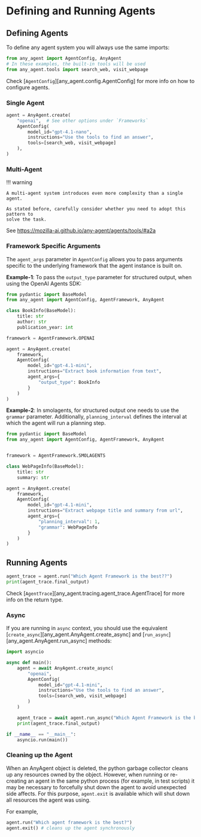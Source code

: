 # Defining and Running Agents

## Defining Agents

To define any agent system you will always use the same imports:

```python
from any_agent import AgentConfig, AnyAgent
# In these examples, the built-in tools will be used
from any_agent.tools import search_web, visit_webpage
```

Check [`AgentConfig`][any_agent.config.AgentConfig] for more info on how to configure agents.

### Single Agent

```python
agent = AnyAgent.create(
    "openai",  # See other options under `Frameworks`
    AgentConfig(
        model_id="gpt-4.1-nano",
        instructions="Use the tools to find an answer",
        tools=[search_web, visit_webpage]
    ),
)
```

### Multi-Agent

!!! warning

    A multi-agent system introduces even more complexity than a single agent.

    As stated before, carefully consider whether you need to adopt this pattern to
    solve the task.

See https://mozilla-ai.github.io/any-agent/agents/tools/#a2a

### Framework Specific Arguments

The `agent_args` parameter in `AgentConfig` allows you to pass arguments specific to the underlying framework that the agent instance is built on.

**Example-1**: To pass the `output_type` parameter for structured output, when using the OpenAI Agents SDK:

```python
from pydantic import BaseModel
from any_agent import AgentConfig, AgentFramework, AnyAgent

class BookInfo(BaseModel):
    title: str
    author: str
    publication_year: int

framework = AgentFramework.OPENAI

agent = AnyAgent.create(
    framework,
    AgentConfig(
        model_id="gpt-4.1-mini",
        instructions="Extract book information from text",
        agent_args={
            "output_type": BookInfo
        }
    )
)
```

**Example-2**: In smolagents, for structured output one needs to use the `grammar` parameter. Additionally, `planning_interval` defines the interval at which the agent will run a planning step.

```python
from pydantic import BaseModel
from any_agent import AgentConfig, AgentFramework, AnyAgent


framework = AgentFramework.SMOLAGENTS

class WebPageInfo(BaseModel):
    title: str
    summary: str

agent = AnyAgent.create(
    framework,
    AgentConfig(
        model_id="gpt-4.1-mini",
        instructions="Extract webpage title and summary from url",
        agent_args={
            "planning_interval": 1,
            "grammar": WebPageInfo
        }
    )
)
```

## Running Agents

```python
agent_trace = agent.run("Which Agent Framework is the best??")
print(agent_trace.final_output)
```

Check [`AgentTrace`][any_agent.tracing.agent_trace.AgentTrace] for more info on the return type.

### Async

If you are running in `async` context, you should use the equivalent [`create_async`][any_agent.AnyAgent.create_async] and [`run_async`][any_agent.AnyAgent.run_async] methods:

```python
import asyncio

async def main():
    agent = await AnyAgent.create_async(
        "openai",
        AgentConfig(
            model_id="gpt-4.1-mini",
            instructions="Use the tools to find an answer",
            tools=[search_web, visit_webpage]
        )
    )

    agent_trace = await agent.run_async("Which Agent Framework is the best??")
    print(agent_trace.final_output)

if __name__ == "__main__":
    asyncio.run(main())
```

### Cleaning up the Agent

When an AnyAgent object is deleted, the python garbage collector cleans up any resources owned by the object. However, when running or re-creating an agent in the same python process (for example, in test scripts) it may be necessary to forcefully shut down the agent to avoid unexpected side affects. For this purpose, `agent.exit` is available which will shut down all resources the agent was using.

For example,

```python
agent.run("Which agent framework is the best?")
agent.exit() # cleans up the agent synchronously
```
